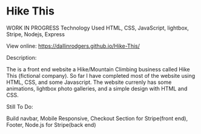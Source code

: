 # Hike This

WORK IN PROGRESS
Technology Used HTML, CSS, JavaScript, lightbox, Stripe, Nodejs, Express

View online: https://dallinrodgers.github.io/Hike-This/

Description:

The is a front end website a Hike/Mountain Climbing business called Hike This (fictional company). So far I have completed most of the website using HTML, CSS, and some Javascript. The website currenly has some animations, lightbox photo galleries, and a simple design with HTML and CSS. 

Still To Do:

Build navbar,
Mobile Responsive,
Checkout Section for Stripe(front end),
Footer,
Node.js for Stripe(back end)
